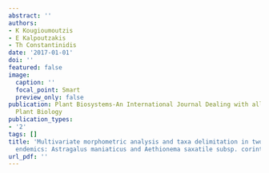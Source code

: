 ```yaml
---
abstract: ''
authors:
- K Kougioumoutzis
- E Kalpoutzakis
- Th Constantinidis
date: '2017-01-01'
doi: ''
featured: false
image:
  caption: ''
  focal_point: Smart
  preview_only: false
publication: Plant Biosystems-An International Journal Dealing with all Aspects of
  Plant Biology
publication_types:
- '2'
tags: []
title: 'Multivariate morphometric analysis and taxa delimitation in two narrow Greek
  endemics: Astragalus maniaticus and Aethionema saxatile subsp. corinthiacum'
url_pdf: ''
---
```

